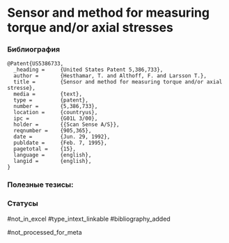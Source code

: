 # Sensor and method for measuring torque and/or axial stresses

### Библиография
```
@Patent{US5386733,
  _heading =     {United States Patent 5,386,733},
  author =       {Hesthamar, T. and Althoff, F. and Larsson T.},
  title =        {Sensor and method for measuring torque and/or axial stresse},
  media =        {text},
  type =         {patent},
  number =       {5,386,733},
  location =     {countryus},
  ipc =          {G01L 3/00},
  holder =       {{Scan Sense A/S}},
  reqnumber =    {905,365},
  date =         {Jun. 29, 1992},
  publdate =     {Feb. 7, 1995},
  pagetotal =    {15},
  language =     {english},
  langid =       {english},
}
```

### Полезные тезисы:

### Статусы
#not_in_excel 
#type_intext_linkable
#bibliography_added

#not_processed_for_meta

